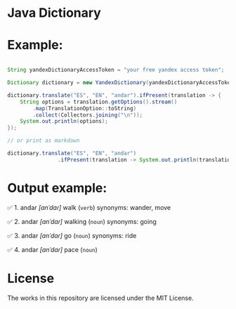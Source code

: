 Java Dictionary
================================


# Example:

```java

String yandexDictionaryAccessToken = "your free yandex access token";

Dictionary dictionary = new YandexDictionary(yandexDictionaryAccessToken);

dictionary.translate("ES", "EN", "andar").ifPresent(translation -> {
    String options = translation.getOptions().stream()
        .map(TranslationOption::toString)
        .collect(Collectors.joining("\n"));
    System.out.println(options);
});

// or print as markdown

dictionary.translate("ES", "EN", "andar")
                .ifPresent(translation -> System.out.println(translation.toMarkdown()));
```

# Output example:
✅ 1. andar *[anˈdaɾ]* walk (`verb`)
synonyms: wander, move

✅ 2. andar *[anˈdaɾ]* walking (`noun`)
synonyms: going

✅ 3. andar *[anˈdaɾ]* go (`noun`)
synonyms: ride

✅ 4. andar *[anˈdaɾ]* pace (`noun`)


# License
The works in this repository are licensed under the MIT License.
